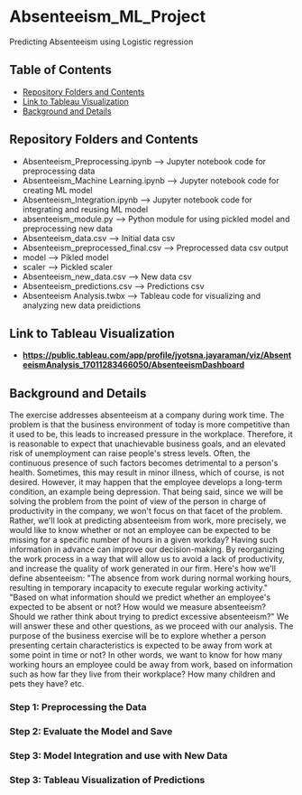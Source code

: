 # Absenteeism_ML_Project
Predicting Absenteeism using Logistic regression

## Table of Contents

- [Repository Folders and Contents](#Repository-Folders-and-Contents)
- [Link to Tableau Visualization](#Link-to-Tableau-Visualization)
- [Background and Details](#Background-and-Details)
  
## Repository Folders and Contents
- Absenteeism_Preprocessing.ipynb --> Jupyter notebook code for preprocessing data
- Absenteeism_Machine Learning.ipynb --> Jupyter notebook code for creating ML model
- Absenteeism_Integration.ipynb --> Jupyter notebook code for integrating and reusing ML model
- absenteeism_module.py --> Python module for using pickled model and preprocessing new data
- Absenteeism_data.csv --> Initial data csv
- Absenteeism_preprocessed_final.csv --> Preprocessed data csv output
- model --> Pikled model
- scaler --> Pickled scaler
- Absenteeism_new_data.csv --> New data csv
- Absenteeism_predictions.csv --> Predictions csv
- Absenteeism Analysis.twbx --> Tableau code for visualizing and analyzing new data preidictions
  
## Link to Tableau Visualization
- **https://public.tableau.com/app/profile/jyotsna.jayaraman/viz/AbsenteeismAnalysis_17011283466050/AbsenteeismDashboard**

## Background and Details
The exercise addresses absenteeism at a company during work time. 
The problem is that the business environment of today is more competitive than it used to be, this leads to increased pressure in the workplace. Therefore, it is reasonable to expect that unachievable business goals, and an elevated risk of unemployment can raise people's stress levels. Often, the continuous presence of such factors becomes detrimental to a person's health. Sometimes, this may result in minor illness, which of course, is not desired. However, it may happen that the employee develops a long-term condition, an example being depression. That being said, since we will be solving the problem from the point of view of the person in charge of productivity in the company, we won't focus on that facet of the problem. Rather, we'll look at predicting absenteeism from work, more precisely, we would like to know whether or not an employee can be expected to be missing for a specific number of hours in a given workday? Having such information in advance can improve our decision-making. By reorganizing the work process in a way that will allow us to avoid a lack of productivity, and increase the quality of work generated in our firm. 
Here's how we'll define absenteeism:
"The absence from work during normal working hours, resulting in temporary incapacity to execute regular working activity."
"Based on what information should we predict whether an employee's expected to be absent or not?
How would we measure absenteeism? Should we rather think about trying to predict excessive absenteeism?"
We will answer these and other questions, as we proceed with our analysis. The purpose of the business exercise will be to explore whether a person presenting certain characteristics is expected to be away from work at some point in time or not? In other words, we want to know for how many working hours an employee could be away from work, based on information such as how far they live from their workplace? How many children and pets they have? etc.


### Step 1: Preprocessing the Data
  
### Step 2: Evaluate the Model and Save

### Step 3: Model Integration and use with New Data

### Step 3: Tableau Visualization of Predictions
